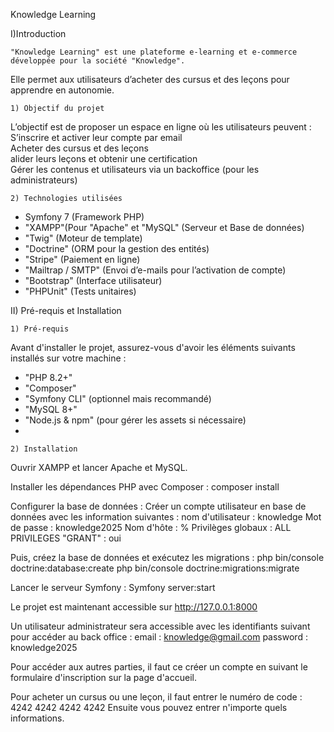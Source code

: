Knowledge Learning

I)Introduction

	"Knowledge Learning" est une plateforme e-learning et e-commerce développée pour la société "Knowledge".  
Elle permet aux utilisateurs d’acheter des cursus et des leçons pour apprendre en autonomie.  

	1) Objectif du projet
L’objectif est de proposer un espace en ligne où les utilisateurs peuvent :  
S’inscrire et activer leur compte par email  
Acheter des cursus et des leçons  
alider leurs leçons et obtenir une certification  
Gérer les contenus et utilisateurs via un backoffice (pour les administrateurs)

	2) Technologies utilisées
- Symfony 7 (Framework PHP)  
- "XAMPP"(Pour "Apache" et "MySQL" (Serveur et Base de données)  
- "Twig" (Moteur de template)  
- "Doctrine" (ORM pour la gestion des entités)  
- "Stripe" (Paiement en ligne)  
- "Mailtrap / SMTP" (Envoi d’e-mails pour l’activation de compte)  
- "Bootstrap" (Interface utilisateur)  
- "PHPUnit" (Tests unitaires)  

II) Pré-requis et Installation

	1) Pré-requis

Avant d'installer le projet, assurez-vous d'avoir les éléments suivants installés sur votre machine :

- "PHP 8.2+"  
- "Composer"  
- "Symfony CLI" (optionnel mais recommandé)  
- "MySQL 8+"  
- "Node.js & npm" (pour gérer les assets si nécessaire)  
-

	2) Installation

Ouvrir XAMPP et lancer Apache et MySQL.

Installer les dépendances PHP avec Composer :
composer install

Configurer la base de données :
Créer un compte utilisateur en base de données avec les information suivantes :
	nom d'utilisateur : knowledge
	Mot de passe : knowledge2025
	Nom d'hôte : %
	Privilèges globaux : ALL PRIVILEGES
	"GRANT" : oui

Puis, créez la base de données et exécutez les migrations :
php bin/console doctrine:database:create
php bin/console doctrine:migrations:migrate

Lancer le serveur Symfony :
Symfony server:start

Le projet est maintenant accessible sur http://127.0.0.1:8000

Un utilisateur administrateur sera accessible avec les identifiants suivant pour accéder au back office :
	email : knowledge@gmail.com
	password : knowledge2025

Pour accéder aux autres parties, il faut ce créer un compte en suivant le formulaire d'inscription sur la page d'accueil.

Pour acheter un cursus ou une leçon, il faut entrer le numéro de code : 4242 4242 4242 4242
Ensuite vous pouvez entrer n'importe quels informations.

	